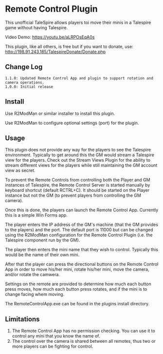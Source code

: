 # Remote Control Plugin

This unofficial TaleSpire allows players toi move their minis in a Talespire game without having Talespire. 

Video Demo: https://youtu.be/aLRPOsEqA0s

This plugin, like all others, is free but if you want to donate, use: http://198.91.243.185/TalespireDonate/Donate.php

## Change Log

```
1.1.0: Updated Remote Control App and plugin to support rotation and camera operations.
1.0.0: Initial release
```

## Install

Use R2ModMan or similar installer to install this plugin.

Use R2ModMan to configure optional settings (port) for the plugin.

## Usage

This plugin does not provide any way for the players to see the Talespire environment. Typically to get around this
the GM would stream a Talespire view for the players. Check out the Stream Views Plugin for the ability to stream
different views for the players while still maintaining the GM account view as secret.

To prevent the Remote Controls from controlling both the Player and GM instances of Talespire, the Remote Control
Server is started manually by keyboard shortcut (default RCTRL+C). It should be started on the Player instance but
not the GM (to prevent players from controlling the GM camera).

Once this is done, the players can launch the Remote Control App. Currently this is a simple Win Forms app.

The player enters the IP address of the GM's machine (that the GM provides to the players) and the port. The default
port is 11000 but can be changed using the R2ModMan configuration for the Remote Control Plugin (i.e. the Talespire
component run by the GM).

The player then enters the mini name that they wish to control. Typically this would be the name of their own mini.

After that the player can press the directional buttons on the Remote Control App in order to move his/her mini,
rotate his/her mini, move the camera, and/or rotate the camwera.

Settings on the remote are provided to determine how much each button press moves, how much each button press rotates,
and if the mini is to change facing whem moving.

The RemoteControlApp.exe can be found in the plugins install directory.

## Limitations

1. The Remote Control App has no permission checking. You can use it to control any mini that you know the name of.
2. The control over the camera is shared between all remotes, thus two or more players can be fighting for control.
